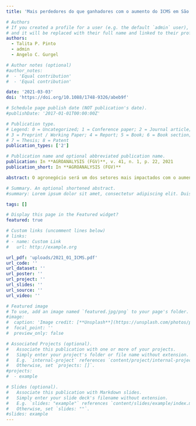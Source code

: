 ```yaml
---
title: 'Mais perdedores do que ganhadores com o aumento do ICMS em São Paulo'

# Authors
# If you created a profile for a user (e.g. the default `admin` user), write the username (folder name) here
# and it will be replaced with their full name and linked to their profile.
authors:
  - Talita P. Pinto
  - admin
  - Angelo C. Gurgel

# Author notes (optional)
#author_notes:
#  - 'Equal contribution'
#  - 'Equal contribution'

date: '2021-03-03'
doi: 'https://doi.org/10.1088/1748-9326/abeb9f'

# Schedule page publish date (NOT publication's date).
#publishDate: '2017-01-01T00:00:00Z'

# Publication type.
# Legend: 0 = Uncategorized; 1 = Conference paper; 2 = Journal article;
# 3 = Preprint / Working Paper; 4 = Report; 5 = Book; 6 = Book section;
# 7 = Thesis; 8 = Patent
publication_types: ['2']

# Publication name and optional abbreviated publication name.
publication: In **AGROANALYSIS (FGV)**, v. 41, n. 1, p. 22, 2021
publication_short: In **AGROANALYSIS (FGV)**

abstract: O agronegócio será um dos setores mais impactados com o aumento do Imposto sobre Circulação de Mercadorias e Serviços (ICMS), medida esta tomada pelo governo do estado de São Paulo para reduzir o rombo nas contas públicas causado pela pandemia de COVID-19. O Centro de Agronegócio da Fundação Getulio Vargas (FGV Agro) estima que a decisão causará uma perda de consumo de até BRL 21,4 bilhões em bens e serviços e uma redução de BRL 6,8 bilhões no Produto Interno Bruto (PIB) da região Sudeste.

# Summary. An optional shortened abstract.
#summary: Lorem ipsum dolor sit amet, consectetur adipiscing elit. Duis posuere tellus ac convallis placerat. Proin tincidunt magna sed ex sollicitudin condimentum.

tags: []

# Display this page in the Featured widget?
featured: true

# Custom links (uncomment lines below)
# links:
# - name: Custom Link
#   url: http://example.org

url_pdf: 'uploads/2021_01_ICMS.pdf'
url_code: ''
url_dataset: ''
url_poster: ''
url_project: ''
url_slides: ''
url_source: ''
url_video: ''

# Featured image
# To use, add an image named `featured.jpg/png` to your page's folder.
#image:
#  caption: 'Image credit: [**Unsplash**](https://unsplash.com/photos/pLCdAaMFLTE)'
#  focal_point: ''
#  preview_only: false

# Associated Projects (optional).
#   Associate this publication with one or more of your projects.
#   Simply enter your project's folder or file name without extension.
#   E.g. `internal-project` references `content/project/internal-project/index.md`.
#   Otherwise, set `projects: []`.
#projects:
#  - example

# Slides (optional).
#   Associate this publication with Markdown slides.
#   Simply enter your slide deck's filename without extension.
#   E.g. `slides: "example"` references `content/slides/example/index.md`.
#   Otherwise, set `slides: ""`.
#slides: example
---
```

